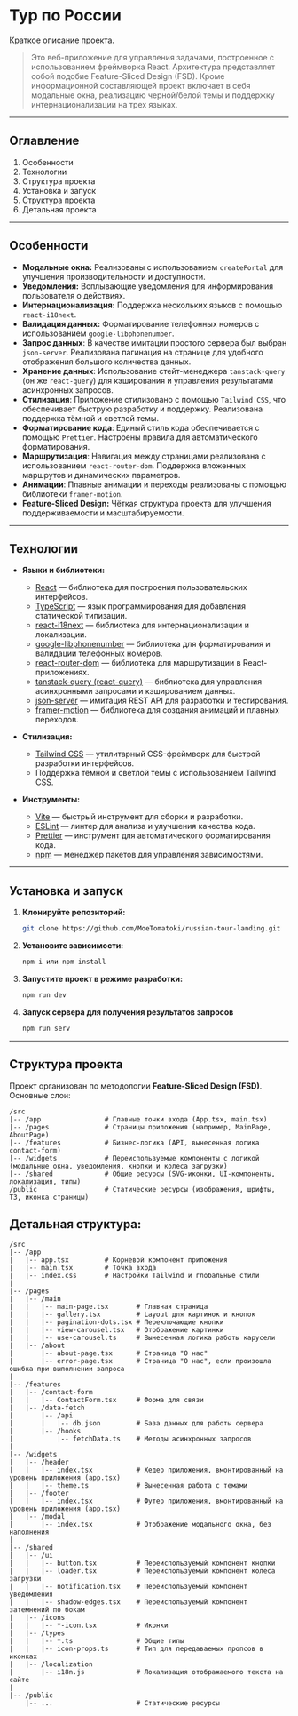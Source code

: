 # Тур по России

Краткое описание проекта.

> Это веб-приложение для управления задачами, построенное с использованием фреймворка React. Архитектура представляет собой подобие Feature-Sliced Design (FSD). Кроме информационной составляющей проект включает в себя модальные окна, реализацию черной/белой темы и поддержку интернационализации на трех языках.

---

## Оглавление

1. Особенности
2. Технологии
3. Структура проекта
4. Установка и запуск
5. Структура проекта
6. Детальная проекта

---

## Особенности

- **Модальные окна:** Реализованы с использованием `createPortal` для улучшения производительности и доступности.
- **Уведомления:** Всплывающие уведомления для информирования пользователя о действиях.
- **Интернационализация:** Поддержка нескольких языков с помощью `react-i18next`.
- **Валидация данных:** Форматирование телефонных номеров с использованием `google-libphonenumber`.
- **Запрос данных**: В качестве имитации простого сервера был выбран `json-server`. Реализована пагинация на странице для удобного отображения большого количества данных.
- **Хранение данных**: Использование стейт-менеджера `tanstack-query` (он же `react-query`) для кэширования и управления результатами асинхронных запросов.
- **Стилизация**: Приложение стилизовано с помощью `Tailwind CSS`, что обеспечивает быструю разработку и поддержку. Реализована поддержка тёмной и светлой темы.
- **Форматирование кода**: Единый стиль кода обеспечивается с помощью `Prettier`. Настроены правила для автоматического форматирования.
- **Маршрутизация**: Навигация между страницами реализована с использованием `react-router-dom`. Поддержка вложенных маршрутов и динамических параметров.
- **Анимации**: Плавные анимации и переходы реализованы с помощью библиотеки `framer-motion`.
- **Feature-Sliced Design:** Чёткая структура проекта для улучшения поддерживаемости и масштабируемости.

---

## Технологии

- **Языки и библиотеки:**

  - [React](https://reactjs.org/) — библиотека для построения пользовательских интерфейсов.
  - [TypeScript](https://www.typescriptlang.org/) — язык программирования для добавления статической типизации.
  - [react-i18next](https://react.i18next.com/) — библиотека для интернационализации и локализации.
  - [google-libphonenumber](https://www.npmjs.com/package/google-libphonenumber) — библиотека для форматирования и валидации телефонных номеров.
  - [react-router-dom](https://reactrouter.com/) — библиотека для маршрутизации в React-приложениях.
  - [tanstack-query (react-query)](https://tanstack.com/query/latest) — библиотека для управления асинхронными запросами и кэшированием данных.
  - [json-server](https://www.npmjs.com/package/json-server) — имитация REST API для разработки и тестирования.
  - [framer-motion](https://www.framer.com/motion/) — библиотека для создания анимаций и плавных переходов.

- **Стилизация:**

  - [Tailwind CSS](https://tailwindcss.com/) — утилитарный CSS-фреймворк для быстрой разработки интерфейсов.
  - Поддержка тёмной и светлой темы с использованием Tailwind CSS.

- **Инструменты:**
  - [Vite](https://vitejs.dev/) — быстрый инструмент для сборки и разработки.
  - [ESLint](https://eslint.org/) — линтер для анализа и улучшения качества кода.
  - [Prettier](https://prettier.io/) — инструмент для автоматического форматирования кода.
  - [npm](https://www.npmjs.com/) — менеджер пакетов для управления зависимостями.

---

## Установка и запуск

1. **Клонируйте репозиторий:**
   ```bash
   git clone https://github.com/MoeTomatoki/russian-tour-landing.git
   ```
2. **Установите зависимости:**
   ```bash
   npm i или npm install
   ```
3. **Запустите проект в режиме разработки:**
   ```bash
   npm run dev
   ```
4. **Запуск сервера для получения результатов запросов**
   ```bash
   npm run serv
   ```

---

## Структура проекта

Проект организован по методологии **Feature-Sliced Design (FSD)**. Основные слои:

```
/src
|-- /app                # Главные точки входа (App.tsx, main.tsx)
|-- /pages              # Страницы приложения (например, MainPage, AboutPage)
|-- /features           # Бизнес-логика (API, вынесенная логика contact-form)
|-- /widgets            # Переиспользуемые компоненты с логикой (модальные окна, уведомления, кнопки и колеса загрузки)
|-- /shared             # Общие ресурсы (SVG-иконки, UI-компоненты, локализация, типы)
/public                 # Статические ресурсы (изображения, шрифты, ТЗ, иконка страницы)
```

## Детальная структура:

```
/src
|-- /app
|   |-- app.tsx         # Корневой компонент приложения
|   |-- main.tsx        # Точка входа
|   |-- index.css       # Настройки Tailwind и глобальные стили
|
|-- /pages
|   |-- /main
|   |   |-- main-page.tsx       # Главная страница
|   |   |-- gallery.tsx         # Layout для картинок и кнопок
|   |   |-- pagination-dots.tsx # Переключающие кнопки
|   |   |-- view-carousel.tsx   # Отображение картинки
|   |   |-- use-carousel.ts     # Вынесенная логика работы карусели
|   |-- /about
|       |-- about-page.tsx      # Страница "О нас"
|       |-- error-page.tsx      # Страница "О нас", если произошла ошибка при выполнении запроса
|
|-- /features
|   |-- /contact-form
|   |   |-- ContactForm.tsx     # Форма для связи
|   |-- /data-fetch
|       |-- /api
|       |   |-- db.json         # База данных для работы сервера
|       |-- /hooks
|           |-- fetchData.ts    # Методы асинхронных запросов
|
|-- /widgets
|   |-- /header
|   |   |-- index.tsx           # Хедер приложения, вмонтированный на уровень приложения (app.tsx)
|   |   |-- theme.ts            # Вынесенная работа с темами
|   |-- /footer
|   |   |-- index.tsx           # Футер приложения, вмонтированный на уровень приложения (app.tsx)
|   |-- /modal
|       |-- index.tsx           # Отображение модального окна, без наполнения
|
|-- /shared
|   |-- /ui
|   |   |-- button.tsx          # Переиспользуемый компонент кнопки
|   |   |-- loader.tsx          # Переиспользуемый компонент колеса загрузки
|   |   |-- notification.tsx    # Переиспользуемый компонент уведомления
|   |   |-- shadow-edges.tsx    # Переиспользуемый компонент затемнений по бокам
|   |-- /icons
|   |   |-- *-icon.tsx          # Иконки
|   |-- /types
|   |   |-- *.ts                # Общие типы
|   |   |-- icon-props.ts       # Тип для передаваемых пропсов в иконках
|   |-- /localization
|       |-- i18n.js             # Локализация отображаемого текста на сайте
|
|-- /public
    |-- ...                     # Статические ресурсы
```
